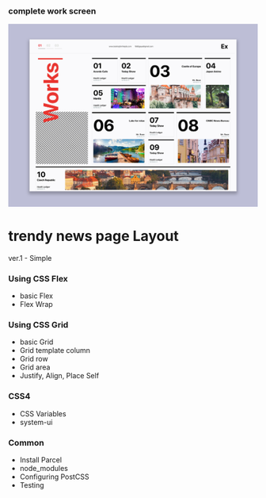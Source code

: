 ### complete work screen

![trendy_news](./image/trendy_news.png)

# trendy news page Layout

ver.1 - Simple

### Using CSS Flex
- basic Flex
- Flex Wrap

### Using CSS Grid
- basic Grid
- Grid template column
- Grid row
- Grid area
- Justify, Align, Place Self

### CSS4
- CSS Variables
- system-ui

### Common
- Install Parcel
- node_modules
- Configuring PostCSS
- Testing